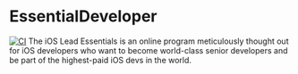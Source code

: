 # EssentialDeveloper
[![CI](https://github.com/codebendr-product-designer/EssentialDeveloper/actions/workflows/swift.yml/badge.svg?branch=develop)](https://github.com/codebendr-product-designer/EssentialDeveloper/actions/workflows/swift.yml)
The iOS Lead Essentials is an online program meticulously thought out for iOS developers who want to become world-class senior developers and be part of the highest-paid iOS devs in the world.
